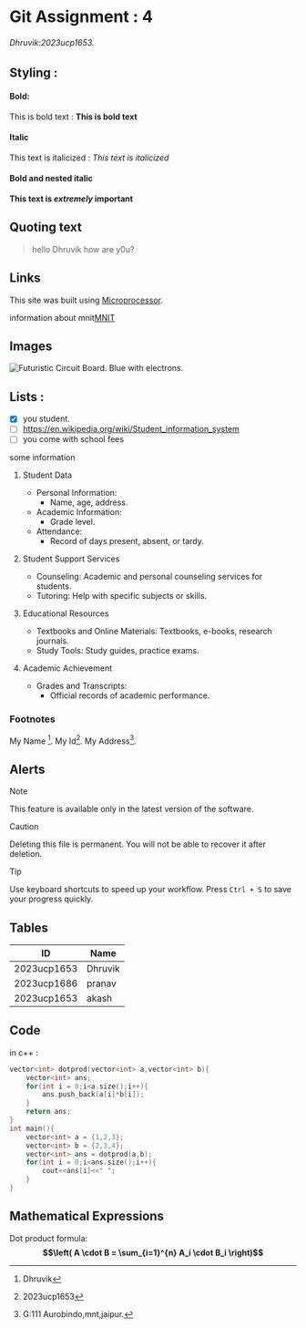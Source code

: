 # Git Assignment : 4
###### Dhruvik:2023ucp1653. 
 
## Styling :

#### Bold:
This is bold text : **This is bold text**
#### Italic 
 This text is italicized : _This text is italicized_
#### Bold and nested italic 
**This text is _extremely_ important**	 
 



## Quoting text 
> hello Dhruvik
> how are y0u?

## Links 
 This site was built using [Microprocessor](https://en.wikipedia.org/wiki/Microprocessor).
 
 information about mnit[MNIT](https://mnit.ac.in/)
 
 
## Images  
![Futuristic Circuit Board. Blue with electrons.](https://media.istockphoto.com/id/483147081/photo/futuristic-circuit-board-blue-with-electrons.jpg?s=1024x1024&w=is&k=20&c=kdTSNzPqAS3N2lMpGlsHAFwqu8nTRcm1BEjVbUoGoUk=)




## Lists :

- [x] you student.
- [ ] https://en.wikipedia.org/wiki/Student_information_system
- [ ] you come with school fees

some information

1. Student Data
    - Personal Information:
         - Name, age, address.
   - Academic Information:
        - Grade level.
   - Attendance: 
        - Record of days present, absent, or tardy.
  
2. Student Support Services
   - Counseling: Academic and personal counseling services for students.
   - Tutoring: Help with specific subjects or skills.
3. Educational Resources
   - Textbooks and Online Materials: Textbooks, e-books, research journals.
    - Study Tools: Study guides, practice exams.
4. Academic Achievement
    - Grades and Transcripts: 
        - Official records of academic performance.
 



### Footnotes  

My Name [^1].
My Id[^2].
My Address[^3].

[^1]: Dhruvik
[^2]: 2023ucp1653
[^3]: G:111 Aurobindo,mnt,jaipur.


## Alerts 

> [!NOTE]
> This feature is available only in the latest version of the software.

> [!CAUTION]
> Deleting this file is permanent. You will not be able to recover it after deletion.

> [!TIP]
> Use keyboard shortcuts to speed up your workflow. Press `Ctrl + S` to save your progress quickly.



## Tables 

|ID|Name|
|---|---|
|2023ucp1653|Dhruvik|
|2023ucp1686|pranav|
|2023ucp1653|akash|

  


## Code 
in c++ :
```c++
vector<int> dotprod(vector<int> a,vector<int> b){
    vector<int> ans;
    for(int i = 0;i<a.size();i++){
        ans.push_back(a[i]*b[i]);
    }
    return ans;
}
int main(){
    vector<int> a = {1,2,3};
    vector<int> b = {2,3,4};
    vector<int> ans = dotprod(a,b);
    for(int i = 0;i<ans.size();i++){
        cout<<ans[i]<<" ";
    }
}
```

##  Mathematical Expressions 
 Dot product formula:
**$$\left( A \cdot B = \sum_{i=1}^{n} A_i \cdot B_i \right)$$**


